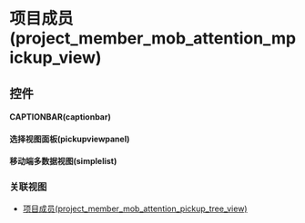 # 项目成员(project_member_mob_attention_mpickup_view)  <!-- {docsify-ignore-all} -->



## 控件
#### CAPTIONBAR(captionbar)
#### 选择视图面板(pickupviewpanel)
#### 移动端多数据视图(simplelist)


### 关联视图
  * [项目成员(project_member_mob_attention_pickup_tree_view)](app/view/project_member_mob_attention_pickup_tree_view)

<script>
 const { createApp } = Vue
  createApp({
    data() {
      return {

      }
    }
  }).use(ElementPlus).mount('#app')
</script>